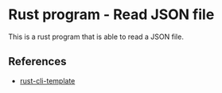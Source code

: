 # Rust program - Read JSON file
This is a rust program that is able to read a JSON file.

## References

* [rust-cli-template](https://github.com/kbknapp/rust-cli-template)
